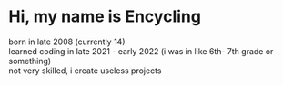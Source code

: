 # Hi, my name is Encycling
born in late 2008 (currently 14) <br />
learned coding in late 2021 - early 2022 (i was in like 6th- 7th grade or something)<br />
not very skilled, i create useless projects <br />
